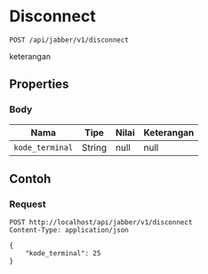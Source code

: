 # Disconnect
```http
POST /api/jabber/v1/disconnect
```
keterangan
## Properties
### Body
Nama | Tipe | Nilai | Keterangan
--- | --- | --- | ---
<code>kode_terminal</code> | String | null | null
## Contoh
### Request
```http
POST http://localhost/api/jabber/v1/disconnect
Content-Type: application/json

{
    "kode_terminal": 25
}
```
